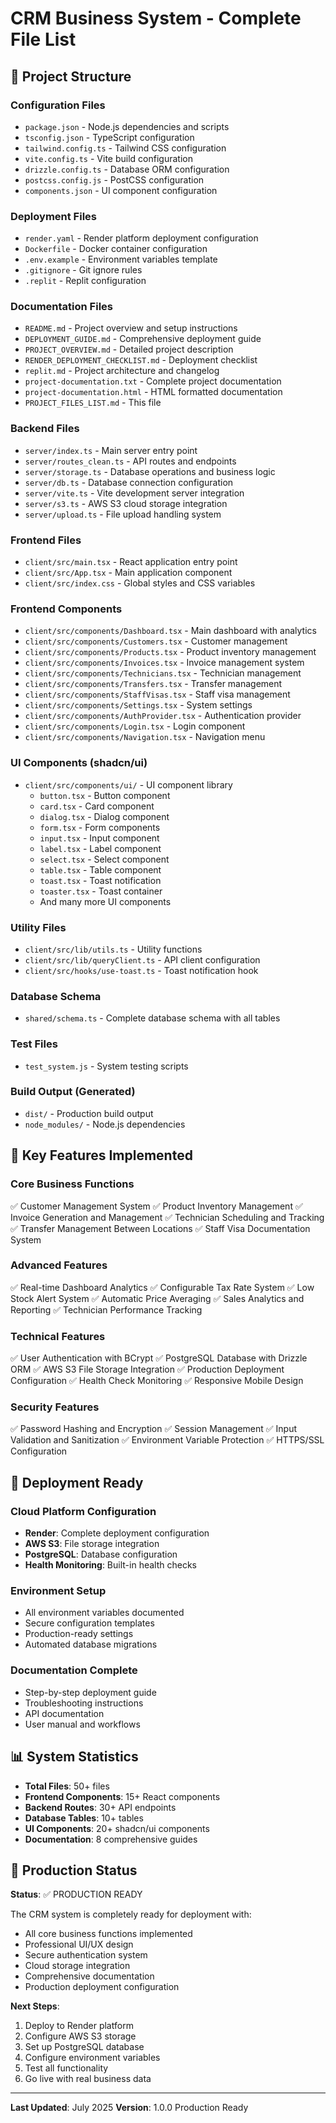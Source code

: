# CRM Business System - Complete File List

## 📁 Project Structure

### Configuration Files
- `package.json` - Node.js dependencies and scripts
- `tsconfig.json` - TypeScript configuration
- `tailwind.config.ts` - Tailwind CSS configuration
- `vite.config.ts` - Vite build configuration
- `drizzle.config.ts` - Database ORM configuration
- `postcss.config.js` - PostCSS configuration
- `components.json` - UI component configuration

### Deployment Files
- `render.yaml` - Render platform deployment configuration
- `Dockerfile` - Docker container configuration
- `.env.example` - Environment variables template
- `.gitignore` - Git ignore rules
- `.replit` - Replit configuration

### Documentation Files
- `README.md` - Project overview and setup instructions
- `DEPLOYMENT_GUIDE.md` - Comprehensive deployment guide
- `PROJECT_OVERVIEW.md` - Detailed project description
- `RENDER_DEPLOYMENT_CHECKLIST.md` - Deployment checklist
- `replit.md` - Project architecture and changelog
- `project-documentation.txt` - Complete project documentation
- `project-documentation.html` - HTML formatted documentation
- `PROJECT_FILES_LIST.md` - This file

### Backend Files
- `server/index.ts` - Main server entry point
- `server/routes_clean.ts` - API routes and endpoints
- `server/storage.ts` - Database operations and business logic
- `server/db.ts` - Database connection configuration
- `server/vite.ts` - Vite development server integration
- `server/s3.ts` - AWS S3 cloud storage integration
- `server/upload.ts` - File upload handling system

### Frontend Files
- `client/src/main.tsx` - React application entry point
- `client/src/App.tsx` - Main application component
- `client/src/index.css` - Global styles and CSS variables

### Frontend Components
- `client/src/components/Dashboard.tsx` - Main dashboard with analytics
- `client/src/components/Customers.tsx` - Customer management
- `client/src/components/Products.tsx` - Product inventory management
- `client/src/components/Invoices.tsx` - Invoice management system
- `client/src/components/Technicians.tsx` - Technician management
- `client/src/components/Transfers.tsx` - Transfer management
- `client/src/components/StaffVisas.tsx` - Staff visa management
- `client/src/components/Settings.tsx` - System settings
- `client/src/components/AuthProvider.tsx` - Authentication provider
- `client/src/components/Login.tsx` - Login component
- `client/src/components/Navigation.tsx` - Navigation menu

### UI Components (shadcn/ui)
- `client/src/components/ui/` - UI component library
  - `button.tsx` - Button component
  - `card.tsx` - Card component
  - `dialog.tsx` - Dialog component
  - `form.tsx` - Form components
  - `input.tsx` - Input component
  - `label.tsx` - Label component
  - `select.tsx` - Select component
  - `table.tsx` - Table component
  - `toast.tsx` - Toast notification
  - `toaster.tsx` - Toast container
  - And many more UI components

### Utility Files
- `client/src/lib/utils.ts` - Utility functions
- `client/src/lib/queryClient.ts` - API client configuration
- `client/src/hooks/use-toast.ts` - Toast notification hook

### Database Schema
- `shared/schema.ts` - Complete database schema with all tables

### Test Files
- `test_system.js` - System testing scripts

### Build Output (Generated)
- `dist/` - Production build output
- `node_modules/` - Node.js dependencies

## 🔧 Key Features Implemented

### Core Business Functions
✅ Customer Management System
✅ Product Inventory Management
✅ Invoice Generation and Management
✅ Technician Scheduling and Tracking
✅ Transfer Management Between Locations
✅ Staff Visa Documentation System

### Advanced Features
✅ Real-time Dashboard Analytics
✅ Configurable Tax Rate System
✅ Low Stock Alert System
✅ Automatic Price Averaging
✅ Sales Analytics and Reporting
✅ Technician Performance Tracking

### Technical Features
✅ User Authentication with BCrypt
✅ PostgreSQL Database with Drizzle ORM
✅ AWS S3 File Storage Integration
✅ Production Deployment Configuration
✅ Health Check Monitoring
✅ Responsive Mobile Design

### Security Features
✅ Password Hashing and Encryption
✅ Session Management
✅ Input Validation and Sanitization
✅ Environment Variable Protection
✅ HTTPS/SSL Configuration

## 🚀 Deployment Ready

### Cloud Platform Configuration
- **Render**: Complete deployment configuration
- **AWS S3**: File storage integration
- **PostgreSQL**: Database configuration
- **Health Monitoring**: Built-in health checks

### Environment Setup
- All environment variables documented
- Secure configuration templates
- Production-ready settings
- Automated database migrations

### Documentation Complete
- Step-by-step deployment guide
- Troubleshooting instructions
- API documentation
- User manual and workflows

## 📊 System Statistics

- **Total Files**: 50+ files
- **Frontend Components**: 15+ React components
- **Backend Routes**: 30+ API endpoints
- **Database Tables**: 10+ tables
- **UI Components**: 20+ shadcn/ui components
- **Documentation**: 8 comprehensive guides

## 🎯 Production Status

**Status**: ✅ PRODUCTION READY

The CRM system is completely ready for deployment with:
- All core business functions implemented
- Professional UI/UX design
- Secure authentication system
- Cloud storage integration
- Comprehensive documentation
- Production deployment configuration

**Next Steps**: 
1. Deploy to Render platform
2. Configure AWS S3 storage
3. Set up PostgreSQL database
4. Configure environment variables
5. Test all functionality
6. Go live with real business data

---

**Last Updated**: July 2025
**Version**: 1.0.0 Production Ready